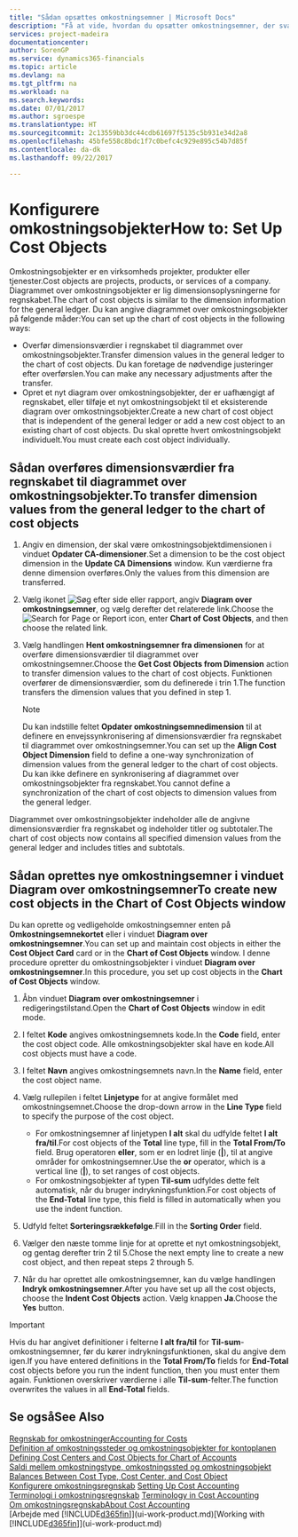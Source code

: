 ```yaml
---
title: "Sådan opsættes omkostningsemner | Microsoft Docs"
description: "Få at vide, hvordan du opsætter omkostningsemner, der svarer til dimensioner i finansregnskabet."
services: project-madeira
documentationcenter: 
author: SorenGP
ms.service: dynamics365-financials
ms.topic: article
ms.devlang: na
ms.tgt_pltfrm: na
ms.workload: na
ms.search.keywords: 
ms.date: 07/01/2017
ms.author: sgroespe
ms.translationtype: HT
ms.sourcegitcommit: 2c13559bb3dc44cdb61697f5135c5b931e34d2a8
ms.openlocfilehash: 45bfe558c8bdc1f7c0befc4c929e895c54b7d85f
ms.contentlocale: da-dk
ms.lasthandoff: 09/22/2017

---
```

# <a name="how-to-set-up-cost-objects"></a><span data-ttu-id="0343c-103">Konfigurere omkostningsobjekter</span><span class="sxs-lookup"><span data-stu-id="0343c-103">How to: Set Up Cost Objects</span></span>
<span data-ttu-id="0343c-104">Omkostningsobjekter er en virksomheds projekter, produkter eller tjenester.</span><span class="sxs-lookup"><span data-stu-id="0343c-104">Cost objects are projects, products, or services of a company.</span></span> <span data-ttu-id="0343c-105">Diagrammet over omkostningsobjekter er lig dimensionsoplysningerne for regnskabet.</span><span class="sxs-lookup"><span data-stu-id="0343c-105">The chart of cost objects is similar to the dimension information for the general ledger.</span></span> <span data-ttu-id="0343c-106">Du kan angive diagrammet over omkostningsobjekter på følgende måder:</span><span class="sxs-lookup"><span data-stu-id="0343c-106">You can set up the chart of cost objects in the following ways:</span></span>  

* <span data-ttu-id="0343c-107">Overfør dimensionsværdier i regnskabet til diagrammet over omkostningsobjekter.</span><span class="sxs-lookup"><span data-stu-id="0343c-107">Transfer dimension values in the general ledger to the chart of cost objects.</span></span> <span data-ttu-id="0343c-108">Du kan foretage de nødvendige justeringer efter overførslen.</span><span class="sxs-lookup"><span data-stu-id="0343c-108">You can make any necessary adjustments after the transfer.</span></span>  
* <span data-ttu-id="0343c-109">Opret et nyt diagram over omkostningsobjekter, der er uafhængigt af regnskabet, eller tilføje et nyt omkostningsobjekt til et eksisterende diagram over omkostningsobjekter.</span><span class="sxs-lookup"><span data-stu-id="0343c-109">Create a new chart of cost object that is independent of the general ledger or add a new cost object to an existing chart of cost objects.</span></span> <span data-ttu-id="0343c-110">Du skal oprette hvert omkostningsobjekt individuelt.</span><span class="sxs-lookup"><span data-stu-id="0343c-110">You must create each cost object individually.</span></span>  

## <a name="to-transfer-dimension-values-from-the-general-ledger-to-the-chart-of-cost-objects"></a><span data-ttu-id="0343c-111">Sådan overføres dimensionsværdier fra regnskabet til diagrammet over omkostningsobjekter.</span><span class="sxs-lookup"><span data-stu-id="0343c-111">To transfer dimension values from the general ledger to the chart of cost objects</span></span>  
1.  <span data-ttu-id="0343c-112">Angiv en dimension, der skal være omkostningsobjektdimensionen i vinduet **Opdater CA-dimensioner**.</span><span class="sxs-lookup"><span data-stu-id="0343c-112">Set a dimension to be the cost object dimension in the **Update CA Dimensions** window.</span></span> <span data-ttu-id="0343c-113">Kun værdierne fra denne dimension overføres.</span><span class="sxs-lookup"><span data-stu-id="0343c-113">Only the values from this dimension are transferred.</span></span>  
2.  <span data-ttu-id="0343c-114">Vælg ikonet ![Søg efter side eller rapport](media/ui-search/search_small.png "Ikonet Søg efter side eller rapport"), angiv **Diagram over omkostningsemner**, og vælg derefter det relaterede link.</span><span class="sxs-lookup"><span data-stu-id="0343c-114">Choose the ![Search for Page or Report](media/ui-search/search_small.png "Search for Page or Report icon") icon, enter **Chart of Cost Objects**, and then choose the related link.</span></span>  
3.  <span data-ttu-id="0343c-115">Vælg handlingen **Hent omkostningsemner fra dimensionen** for at overføre dimensionsværdier til diagrammet over omkostningsemner.</span><span class="sxs-lookup"><span data-stu-id="0343c-115">Choose the **Get Cost Objects from Dimension** action to transfer dimension values to the chart of cost objects.</span></span> <span data-ttu-id="0343c-116">Funktionen overfører de dimensionsværdier, som du definerede i trin 1.</span><span class="sxs-lookup"><span data-stu-id="0343c-116">The function transfers the dimension values that you defined in step 1.</span></span>  

    > [!NOTE]  
    >  <span data-ttu-id="0343c-117">Du kan indstille feltet **Opdater omkostningsemnedimension** til at definere en envejssynkronisering af dimensionsværdier fra regnskabet til diagrammet over omkostningsemner.</span><span class="sxs-lookup"><span data-stu-id="0343c-117">You can set up the **Align Cost Object Dimension**  field to define a one-way synchronization of dimension values from the general ledger to the chart of cost objects.</span></span> <span data-ttu-id="0343c-118">Du kan ikke definere en synkronisering af diagrammet over omkostningsobjekter fra regnskabet.</span><span class="sxs-lookup"><span data-stu-id="0343c-118">You cannot define a synchronization of the chart of cost objects to dimension values from the general ledger.</span></span>  

<span data-ttu-id="0343c-119">Diagrammet over omkostningsobjekter indeholder alle de angivne dimensionsværdier fra regnskabet og indeholder titler og subtotaler.</span><span class="sxs-lookup"><span data-stu-id="0343c-119">The chart of cost objects now contains all specified dimension values from the general ledger and includes titles and subtotals.</span></span>  

## <a name="to-create-new-cost-objects-in-the-chart-of-cost-objects-window"></a><span data-ttu-id="0343c-120">Sådan oprettes nye omkostningsemner i vinduet Diagram over omkostningsemner</span><span class="sxs-lookup"><span data-stu-id="0343c-120">To create new cost objects in the Chart of Cost Objects window</span></span>  
<span data-ttu-id="0343c-121">Du kan oprette og vedligeholde omkostningsemner enten på **Omkostningsemnekortet** eller i vinduet **Diagram over omkostningsemner**.</span><span class="sxs-lookup"><span data-stu-id="0343c-121">You can set up and maintain cost objects in either the **Cost Object Card** card or in the **Chart of Cost Objects** window.</span></span> <span data-ttu-id="0343c-122">I denne procedure opretter du omkostningsobjekter i vinduet **Diagram over omkostningsemner**.</span><span class="sxs-lookup"><span data-stu-id="0343c-122">In this procedure, you set up cost objects in the **Chart of Cost Objects** window.</span></span>  

1.  <span data-ttu-id="0343c-123">Åbn vinduet **Diagram over omkostningsemner** i redigeringstilstand.</span><span class="sxs-lookup"><span data-stu-id="0343c-123">Open the **Chart of Cost Objects** window in edit mode.</span></span>  
2.  <span data-ttu-id="0343c-124">I feltet **Kode** angives omkostningsemnets kode.</span><span class="sxs-lookup"><span data-stu-id="0343c-124">In the **Code** field, enter the cost object code.</span></span> <span data-ttu-id="0343c-125">Alle omkostningsobjekter skal have en kode.</span><span class="sxs-lookup"><span data-stu-id="0343c-125">All cost objects must have a code.</span></span>  
3.  <span data-ttu-id="0343c-126">I feltet **Navn** angives omkostningsemnets navn.</span><span class="sxs-lookup"><span data-stu-id="0343c-126">In the **Name** field, enter the cost object name.</span></span>  
4.  <span data-ttu-id="0343c-127">Vælg rullepilen i feltet **Linjetype** for at angive formålet med omkostningsemnet.</span><span class="sxs-lookup"><span data-stu-id="0343c-127">Choose the drop-down arrow in the **Line Type** field to specify the purpose of the cost object.</span></span>  

    * <span data-ttu-id="0343c-128">For omkostningsemner af linjetypen **I alt** skal du udfylde feltet **I alt fra/til**.</span><span class="sxs-lookup"><span data-stu-id="0343c-128">For cost objects of the **Total** line type, fill in the **Total From/To** field.</span></span> <span data-ttu-id="0343c-129">Brug operatoren **eller**, som er en lodret linje (**&#124;**), til at angive områder for omkostningsemner.</span><span class="sxs-lookup"><span data-stu-id="0343c-129">Use the **or** operator, which is a vertical line (**&#124;**), to set ranges of cost objects.</span></span>  
    * <span data-ttu-id="0343c-130">For omkostningsobjekter af typen **Til-sum** udfyldes dette felt automatisk, når du bruger indrykningsfunktion.</span><span class="sxs-lookup"><span data-stu-id="0343c-130">For cost objects of the **End-Total** line type, this field is filled in automatically when you use  the indent function.</span></span>  
5.  <span data-ttu-id="0343c-131">Udfyld feltet **Sorteringsrækkefølge**.</span><span class="sxs-lookup"><span data-stu-id="0343c-131">Fill in the **Sorting Order** field.</span></span>  
6.  <span data-ttu-id="0343c-132">Vælger den næste tomme linje for at oprette et nyt omkostningsobjekt, og gentag derefter trin 2 til 5.</span><span class="sxs-lookup"><span data-stu-id="0343c-132">Chose the next empty line to create a new cost object, and then repeat steps 2 through 5.</span></span>  
7.  <span data-ttu-id="0343c-133">Når du har oprettet alle omkostningsemner, kan du vælge handlingen **Indryk omkostningsemner**.</span><span class="sxs-lookup"><span data-stu-id="0343c-133">After you have set up all the cost objects, choose the **Indent Cost Objects** action.</span></span> <span data-ttu-id="0343c-134">Vælg knappen **Ja**.</span><span class="sxs-lookup"><span data-stu-id="0343c-134">Choose the **Yes** button.</span></span>  

> [!IMPORTANT]  
>  <span data-ttu-id="0343c-135">Hvis du har angivet definitioner i felterne **I alt fra/til** for **Til-sum**-omkostningsemner, før du kører indrykningsfunktionen, skal du angive dem igen.</span><span class="sxs-lookup"><span data-stu-id="0343c-135">If you have entered definitions in the **Total From/To** fields for **End-Total** cost objects before you run the indent function, then you must enter them again.</span></span> <span data-ttu-id="0343c-136">Funktionen overskriver værdierne i alle **Til-sum**-felter.</span><span class="sxs-lookup"><span data-stu-id="0343c-136">The function overwrites the values in all **End-Total** fields.</span></span>  

## <a name="see-also"></a><span data-ttu-id="0343c-137">Se også</span><span class="sxs-lookup"><span data-stu-id="0343c-137">See Also</span></span>  
[<span data-ttu-id="0343c-138">Regnskab for omkostninger</span><span class="sxs-lookup"><span data-stu-id="0343c-138">Accounting for Costs</span></span>](finance-manage-cost-accounting.md)  
<span data-ttu-id="0343c-139">[Definition af omkostningssteder og omkostningsobjekter for kontoplanen](finance-defining-cost-centers-and-cost-objects-for-chart-of-accounts.md) </span><span class="sxs-lookup"><span data-stu-id="0343c-139">[Defining Cost Centers and Cost Objects for Chart of Accounts](finance-defining-cost-centers-and-cost-objects-for-chart-of-accounts.md) </span></span>  
<span data-ttu-id="0343c-140">[Saldi mellem omkostningstype, omkostningssted og omkostningsobjekt](finance-balances-between-cost-type-cost-center-and-cost-object.md) </span><span class="sxs-lookup"><span data-stu-id="0343c-140">[Balances Between Cost Type, Cost Center, and Cost Object](finance-balances-between-cost-type-cost-center-and-cost-object.md) </span></span>  
<span data-ttu-id="0343c-141">[Konfigurere omkostningsregnskab](finance-set-up-cost-accounting.md) </span><span class="sxs-lookup"><span data-stu-id="0343c-141">[Setting Up Cost Accounting](finance-set-up-cost-accounting.md) </span></span>  
<span data-ttu-id="0343c-142">[Terminologi i omkostningsregnskab](finance-terminology-in-cost-accounting.md) </span><span class="sxs-lookup"><span data-stu-id="0343c-142">[Terminology in Cost Accounting](finance-terminology-in-cost-accounting.md) </span></span>  
[<span data-ttu-id="0343c-143">Om omkostningsregnskab</span><span class="sxs-lookup"><span data-stu-id="0343c-143">About Cost Accounting</span></span>](finance-about-cost-accounting.md)  
<span data-ttu-id="0343c-144">[Arbejde med [!INCLUDE[d365fin](includes/d365fin_md.md)]](ui-work-product.md)</span><span class="sxs-lookup"><span data-stu-id="0343c-144">[Working with [!INCLUDE[d365fin](includes/d365fin_md.md)]](ui-work-product.md)</span></span>

